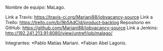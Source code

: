 Nombre de equipo: MaLago.

Link a Travis: https://travis-ci.org/Mariani88/jobvacancy-source
Link a Trello: https://trello.com/b/9b5AdCId/product-backlog
Repositorio en GitHub: https://github.com/Mariani88/jobvacancy-source
Link a Jenkins: http://192.241.213.91:8080/view/untref/job/malago/

Integrantes:
*Pablo Matías Mariani.
*Fabian Abel Lagorio. 
